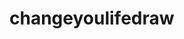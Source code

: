 # changeyoulifedraw
<!DOCTYPE html>
<html lang="en">
<head>
    <meta charset="UTF-8">
    <meta name="viewport" content="width=device-width, initial-scale=1.0">
    <title>Random Shapes and Colors</title>
    <style>
        .shape {
            display: inline-block;
            width: 50px;
            height: 50px;
            margin: 10px;
        }

        .triangle {
            width: 0;
            height: 0;
            border-left: 25px solid transparent;
            border-right: 25px solid transparent;
            border-bottom: 50px solid;
        }

        .square {
            background-color: currentColor;
        }

        .circle {
            border-radius: 50%;
            background-color: currentColor;
        }

        .star {
            clip-path: polygon(
                50% 0%, 
                61% 35%, 
                98% 35%, 
                68% 57%, 
                79% 91%, 
                50% 70%, 
                21% 91%, 
                32% 57%, 
                2% 35%, 
                39% 35%
            );
            background-color: currentColor;
        }

        .heart {
            position: relative;
            width: 50px;
            height: 50px;
            background-color: currentColor;
            transform: rotate(-45deg);
        }

        .heart:before,
        .heart:after {
            content: "";
            position: absolute;
            width: 50px;
            height: 50px;
            background-color: inherit;
            border-radius: 50%;
            top: 0;
        }

        .heart:before {
            left: 25px;
        }

        .heart:after {
            top: -25px;
        }

        #generate-btn {
            margin: 20px;
            padding: 10px 20px;
            font-size: 16px;
            cursor: pointer;
        }

        #container {
            display: flex;
            flex-wrap: wrap;
        }
    </style>
</head>
<body>
    <button id="generate-btn">Generate Random Shape</button>
    <div id="container"></div>

    <script>
        const numbers = [0, 1, 9, 99, 100];
        const shapes = ['triangle', 'square', 'circle', 'star', 'heart'];
        const colors = ['black', 'green', 'yellow', 'blue', 'red'];

        const container = document.getElementById('container');
        const button = document.getElementById('generate-btn');

        function getRandomElement(array) {
            return array[Math.floor(Math.random() * array.length)];
        }

        function generateRandomShape() {
            const number = getRandomElement(numbers);
            const shape = getRandomElement(shapes);
            const color = getRandomElement(colors);

            const shapeElement = document.createElement('div');
            shapeElement.classList.add('shape', shape);
            shapeElement.style.color = color;

            const label = document.createElement('p');
            label.textContent = number;
            label.style.textAlign = 'center';

            const wrapper = document.createElement('div');
            wrapper.appendChild(shapeElement);
            wrapper.appendChild(label);
            container.appendChild(wrapper);
        }

        button.addEventListener('click', generateRandomShape);
    </script>
</body>
</html>
